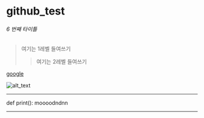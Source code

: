 # github_test


###### 6 번째 타이틀

> 여기는 1레벨 들여쓰기
> > 여기는 2레벨 들여쓰기

[google](http://google.com)

![alt_text](https://encrypted-tbn0.gstatic.com/images?q=tbn:ANd9GcRkceptXsTOBOHXa3ymjX8UpLDg_h5ZXDwdHIfSfWZvNP1ha1IFiM8v2OgD4UHA2g_7gqQ&usqp=CAU)


---
def print():
   moooodndnn
   
---
